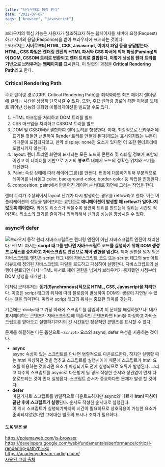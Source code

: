 ```yaml
---
title: "브라우저의 동작 원리"
date: "2021-07-07"
tags: ["browser", "javascript"]
---
```


브라우저의 핵심 기능은 사용자가 참조하고자 하는 웹페이지를 서버에 요청(Request)하고 서버의 응답(Response)을 받아 브라우저에 표시하는 것이다.<br/>
브라우저는 **서버로부터 HTML, CSS, Javascript, 이미지 파일 등을 응답받는다. HTML, CSS 파일은 렌더링 엔진의 HTML 파서와 CSS 파서에 의해 파싱(Parsing)되어 DOM, CSSOM 트리로 변환되고 렌더 트리로 결합된다. 이렇게 생성된 렌더 트리를 기반으로 브라우저는 웹페이지를 표시**한다.
이 일련의 과정을 **Critical Rendering Path**라고 한다.

### Critical Rendering Path

주요 렌더링 경로(CRP, Critical Rendering Path)를 최적화하면 최초 페이지 렌더링에 걸리는 시간을 상당히 단축시킬 수 있다. 또한, 주요 렌더링 경로에 대한 이해를 토대로 뛰어난 성능의 대화형 애플리케이션을 빌드할 수도 있다.

1. HTML 마크업을 처리하고 DOM 트리를 빌드
2. CSS 마크업을 처리하고 CSSOM 트리를 빌드
3. DOM 및 CSSOM을 결합하여 렌더 트리를 형성한다. 이때, 최종적으로 브라우저에 표기될 것들만 선별하여 Render 트리를 만들게 된다(헤드는 표시되지않는 부분이기때문에 포함되지않고, 만약 display: none인 요소가 있다면 이 또한 렌더트리에 포함시키지 않는다)
4. layout: 렌더 트리엔 화면에 표시되는 모든 노드의 콘텐츠 및 스타일 정보가 포함되어있고 이 데이터를 기반으로 기기의 **뷰포트** 내에서 노드의 정확한 위치와 크기를 계산한다.
5. Paint: 속성 상태에 따라 레이어(그룹)를 만든다. 변경에 대응하기위해 부분적으로 레이어를 나눠놓고 color, background-color, border-color 등 작업을 진행한다.
6. composition: paint에서 만들어진 레이어 순서대로 화면에 그리는 작업을 한다.

렌더 트리가 수정되어서 layout 단계가 다시 발생하는 경우를 reflow라고 한다. 이는 어플리케이션의 성능을 떨어뜨리는 요인으로 **애니메이션이 발생할 때 reflow가 일어나지 않도록 해야한다.**
외에도 리소스가 적을수록 당연히 트리를 만드는데 걸리는 시간도 적어진다. 리소스의 크기를 줄이거나 최적화해서 렌더링 성능을 향상시킬 수 있다.

### async와 defer

![브라우저 동작 원리](https://poiemaweb.com/img/client-server.png)
자바스크립트는 렌더링 엔진이 아닌 자바스크립트 엔진이 처리한다. HTML 파서는 **script 태그를 만나면 자바스크립트 코드를 실행하기 위해 DOM 생성 프로세스를 중지하고 자바스크립트 엔진으로 제어 권한을 넘긴다.** 제어 권한을 넘겨 받은 자바스크립트 엔진은 script 태그 내의 자바스크립트 코드 또는 script 태그의 src 어트리뷰트에 정의된 자바스크립트 파일을 로드하고 파싱하여 실행한다. 자바스크립트의 실행이 완료되면 다시 HTML 파서로 제어 권한을 넘겨서 브라우저가 중지했던 시점부터 DOM 생성을 재개한다.

이처럼 브라우저는 **동기(Synchronous)적으로 HTML, CSS, Javascript을 처리**한다. 이것은 script 태그의 위치에 따라 블로킹이 발생하여 DOM의 생성이 지연될 수 있다는 것을 의미한다. 따라서 script 태그의 위치는 중요한 의미를 갖는다.

기존에는 `<body>`태그 가장 아래에 스크립트를 삽입하여 이 문제를 해결하였으나, 내가 표시해야하는 콘텐츠가 자바스크립트에 의존적인 콘텐츠라면 html을 파싱하고 자바스크립트를 받아오고 실행하기까지의 긴 시간동안 정상적인 콘텐츠를 표시할 수 없다.

문제를 해결하는 다른 옵션으로 `<script>` 요소의 asynd, defer 속성을 사용하는 것이다.

- **async**<br/>
  async 속성이 있는 스크립트를 만나면 병렬적으로 다운로드한다, 하지만 실행할 때는 html 파싱하던 것을 멈추고 스크립트를 실행시키기 때문에 스크립트가 html 요소를 이용하는 것이라면 요소가 파싱되기도 전에 실행되므로 오류가 발생된다.
  그리고 다수의 스크립트를 async로 다운받게 될 경우 작성한 순서와 상관없이 먼저 다운로드되는 것이 먼저 실행된다. 스크립트 순서가 중요하다면 문제가 발생 할 것이다.
- **defer**<br/>
  마찬가지로 스크립트를 병렬적으로 다운로드하지만 async와 다르게 **html 파싱이 끝난 후에 스크립트가 실행**된다. 순서도 작성한 순서대로 실행된다.<br/>
  이 역시 스크립트가 실행되기까지의 시간이 필요하므로 상호작용이 가능한 요소가 준비되지않았다면 그에대한 별도의 표시나 조치가 필요하다.

#### 도움 받은 글

https://poiemaweb.com/js-browser<br/>
https://developers.google.com/web/fundamentals/performance/critical-rendering-path?hl=ko<br/>
https://academy.dream-coding.com/<br/>
[사용된 그림 출처](https://poiemaweb.com/js-browser)
